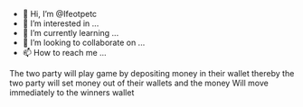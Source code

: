 - 👋 Hi, I’m @Ifeotpetc
- 👀 I’m interested in ...
- 🌱 I’m currently learning ...
- 💞️ I’m looking to collaborate on ...
- 📫 How to reach me ...

<!---
Ifeotpetc/Ifeotpetc is a ✨ special ✨ repository because its `README.md` (this file) appears on your GitHub profile.
You can click the Preview link to take a look at your changes.
--->The two party will play game by depositing money in their wallet thereby the two party will set money out of their wallets and the money Will move immediately to the winners wallet
